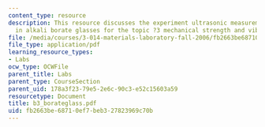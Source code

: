 ```yaml
---
content_type: resource
description: This resource discusses the experiment ultrasonic measurement of modulus
  in alkali borate glasses for the topic ?3 mechanical strength and vibration.
file: /media/courses/3-014-materials-laboratory-fall-2006/fb2663be68710ef7beb327823969c70b_b3_borateglass.pdf
file_type: application/pdf
learning_resource_types:
- Labs
ocw_type: OCWFile
parent_title: Labs
parent_type: CourseSection
parent_uid: 178a3f23-79e5-2e6c-90c3-e52c15603a59
resourcetype: Document
title: b3_borateglass.pdf
uid: fb2663be-6871-0ef7-beb3-27823969c70b
---
```

